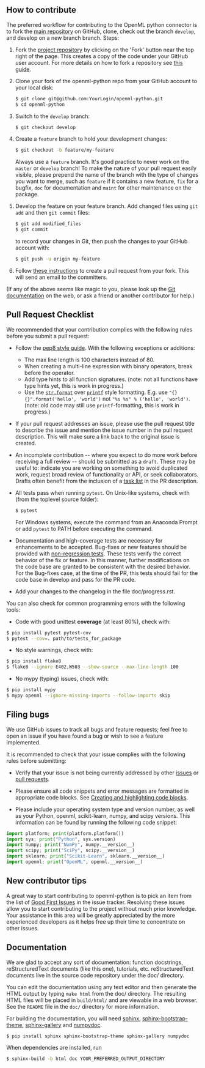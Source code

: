 How to contribute
-----------------

The preferred workflow for contributing to the OpenML python connector is to
fork the [main repository](https://github.com/openml/openml-python) on
GitHub, clone, check out the branch `develop`, and develop on a new branch
branch. Steps:

1. Fork the [project repository](https://github.com/openml/openml-python)
   by clicking on the 'Fork' button near the top right of the page. This creates
   a copy of the code under your GitHub user account. For more details on
   how to fork a repository see [this guide](https://help.github.com/articles/fork-a-repo/).

2. Clone your fork of the openml-python repo from your GitHub account to your
local disk:

   ```bash
   $ git clone git@github.com:YourLogin/openml-python.git
   $ cd openml-python
   ```

3. Switch to the ``develop`` branch:

   ```bash
   $ git checkout develop
   ```

3. Create a ``feature`` branch to hold your development changes:

   ```bash
   $ git checkout -b feature/my-feature
   ```

   Always use a ``feature`` branch. It's good practice to never work on the ``master`` or ``develop`` branch! 
   To make the nature of your pull request easily visible, please prepend the name of the branch with the type of changes you want to merge, such as ``feature`` if it contains a new feature, ``fix`` for a bugfix, ``doc`` for documentation and ``maint`` for other maintenance on the package.

4. Develop the feature on your feature branch. Add changed files using ``git add`` and then ``git commit`` files:

   ```bash
   $ git add modified_files
   $ git commit
   ```

   to record your changes in Git, then push the changes to your GitHub account with:

   ```bash
   $ git push -u origin my-feature
   ```

5. Follow [these instructions](https://help.github.com/articles/creating-a-pull-request-from-a-fork)
to create a pull request from your fork. This will send an email to the committers.

(If any of the above seems like magic to you, please look up the
[Git documentation](https://git-scm.com/documentation) on the web, or ask a friend or another contributor for help.)

Pull Request Checklist
----------------------

We recommended that your contribution complies with the
following rules before you submit a pull request:

-  Follow the
   [pep8 style guide](https://www.python.org/dev/peps/pep-0008/).
   With the following exceptions or additions:
    - The max line length is 100 characters instead of 80.
    - When creating a multi-line expression with binary operators, break before the operator.
    - Add type hints to all function signatures.
    (note: not all functions have type hints yet, this is work in progress.)
    - Use the [`str.format`](https://docs.python.org/3/library/stdtypes.html#str.format) over [`printf`](https://docs.python.org/3/library/stdtypes.html#printf-style-string-formatting) style formatting.
     E.g. use `"{} {}".format('hello', 'world')` not `"%s %s" % ('hello', 'world')`.
     (note: old code may still use `printf`-formatting, this is work in progress.)

-  If your pull request addresses an issue, please use the pull request title
   to describe the issue and mention the issue number in the pull request description. This will make sure a link back to the original issue is
   created.

-  An incomplete contribution -- where you expect to do more work before
   receiving a full review -- should be submitted as a `draft`. These may be useful
   to: indicate you are working on something to avoid duplicated work,
   request broad review of functionality or API, or seek collaborators.
   Drafts often benefit from the inclusion of a
   [task list](https://github.com/blog/1375-task-lists-in-gfm-issues-pulls-comments)
   in the PR description.

-  All tests pass when running `pytest`. On
   Unix-like systems, check with (from the toplevel source folder):

      ```bash
      $ pytest
      ```
   
   For Windows systems, execute the command from an Anaconda Prompt or add `pytest` to PATH before executing the command.

-  Documentation and high-coverage tests are necessary for enhancements to be
   accepted. Bug-fixes or new features should be provided with
   [non-regression tests](https://en.wikipedia.org/wiki/Non-regression_testing).
   These tests verify the correct behavior of the fix or feature. In this
   manner, further modifications on the code base are granted to be consistent
   with the desired behavior.
   For the Bug-fixes case, at the time of the PR, this tests should fail for
   the code base in develop and pass for the PR code.

 - Add your changes to the changelog in the file doc/progress.rst.


You can also check for common programming errors with the following
tools:

-  Code with good unittest **coverage** (at least 80%), check with:

  ```bash
  $ pip install pytest pytest-cov
  $ pytest --cov=. path/to/tests_for_package
  ```

-  No style warnings, check with:

  ```bash
  $ pip install flake8
  $ flake8 --ignore E402,W503 --show-source --max-line-length 100
  ```

-  No mypy (typing) issues, check with:

  ```bash
  $ pip install mypy
  $ mypy openml --ignore-missing-imports --follow-imports skip
  ```

Filing bugs
-----------
We use GitHub issues to track all bugs and feature requests; feel free to
open an issue if you have found a bug or wish to see a feature implemented.

It is recommended to check that your issue complies with the
following rules before submitting:

-  Verify that your issue is not being currently addressed by other
   [issues](https://github.com/openml/openml-python/issues)
   or [pull requests](https://github.com/openml/openml-python/pulls).

-  Please ensure all code snippets and error messages are formatted in
   appropriate code blocks.
   See [Creating and highlighting code blocks](https://help.github.com/articles/creating-and-highlighting-code-blocks).

-  Please include your operating system type and version number, as well
   as your Python, openml, scikit-learn, numpy, and scipy versions. This information
   can be found by running the following code snippet:

  ```python
  import platform; print(platform.platform())
  import sys; print("Python", sys.version)
  import numpy; print("NumPy", numpy.__version__)
  import scipy; print("SciPy", scipy.__version__)
  import sklearn; print("Scikit-Learn", sklearn.__version__)
  import openml; print("OpenML", openml.__version__)
  ```

New contributor tips
--------------------

A great way to start contributing to openml-python is to pick an item
from the list of [Good First Issues](https://github.com/openml/openml-python/labels/Good%20first%20issue)
in the issue tracker. Resolving these issues allow you to start
contributing to the project without much prior knowledge. Your
assistance in this area will be greatly appreciated by the more
experienced developers as it helps free up their time to concentrate on
other issues.

Documentation
-------------

We are glad to accept any sort of documentation: function docstrings,
reStructuredText documents (like this one), tutorials, etc.
reStructuredText documents live in the source code repository under the
doc/ directory.

You can edit the documentation using any text editor and then generate
the HTML output by typing ``make html`` from the doc/ directory.
The resulting HTML files will be placed in ``build/html/`` and are viewable in
a web browser. See the ``README`` file in the ``doc/`` directory for more
information.

For building the documentation, you will need
[sphinx](http://sphinx.pocoo.org/),
[sphinx-bootstrap-theme](https://ryan-roemer.github.io/sphinx-bootstrap-theme/),
[sphinx-gallery](https://sphinx-gallery.github.io/)
and
[numpydoc](https://numpydoc.readthedocs.io/en/latest/).
```bash
$ pip install sphinx sphinx-bootstrap-theme sphinx-gallery numpydoc
```
When dependencies are installed, run
```bash
$ sphinx-build -b html doc YOUR_PREFERRED_OUTPUT_DIRECTORY
```
